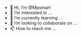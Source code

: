 - 👋 Hi, I’m @Mpsmart
- 👀 I’m interested in ...
- 🌱 I’m currently learning ...
- 💞️ I’m looking to collaborate on ...
- 📫 How to reach me ...

<!---
Mpsmart/Mpsmart is a ✨ special ✨ repository because its `README.md` (this file) appears on your GitHub profile.
You can click the Preview link to take a look at your changes.
--->
